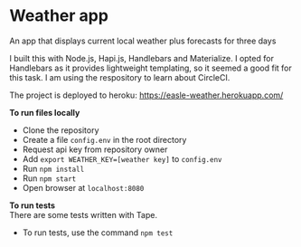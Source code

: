 # Weather app
An app that displays current local weather plus forecasts for three days

I built this with Node.js, Hapi.js, Handlebars and Materialize. I opted for Handlebars as it provides lightweight templating, so it seemed a good fit for this task. I am using the respository to learn about CircleCI.

The project is deployed to heroku:
https://easle-weather.herokuapp.com/

**To run files locally**
- Clone the repository
- Create a file `config.env` in the root directory
- Request api key from repository owner
- Add `export WEATHER_KEY=[weather key]` to `config.env`
- Run `npm install`
- Run `npm start`
- Open browser at `localhost:8080`

**To run tests**  
There are some tests written with Tape.
- To run tests, use the command `npm test`
